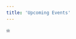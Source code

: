 ```yaml
---
title: 'Upcoming Events'
---
```


<img src="gitup poster final.png" height="10px" width="10px"><br>
